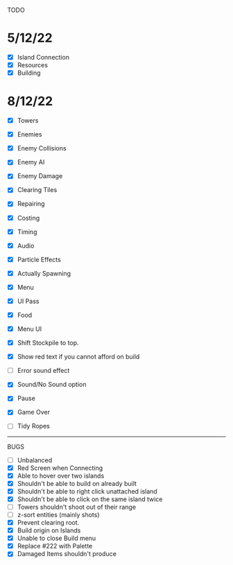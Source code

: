 TODO

5/12/22
===
* [x] Island Connection
* [x] Resources
* [x] Building

8/12/22
===

* [x] Towers
* [x] Enemies
* [x] Enemy Collisions

* [x] Enemy AI
* [x] Enemy Damage

* [x] Clearing Tiles
* [x] Repairing
* [x] Costing

* [x] Timing
* [x] Audio
* [x] Particle Effects

* [x] Actually Spawning

* [x] Menu
* [x] UI Pass

* [x] Food

* [x] Menu UI
* [x] Shift Stockpile to top.

* [x] Show red text if you cannot afford on build
* [ ] Error sound effect
* [x] Sound/No Sound option
* [x] Pause
* [x] Game Over
* [ ] Tidy Ropes

---

BUGS
* [ ] Unbalanced
* [x] Red Screen when Connecting
* [x] Able to hover over two islands
* [x] Shouldn't be able to build on already built
* [x] Shouldn't be able to right click unattached island
* [x] Shouldn't be able to click on the same island twice
* [ ] Towers shouldn't shoot out of their range
* [ ] z-sort entities (mainly shots)
* [x] Prevent clearing root.
* [x] Build origin on Islands
* [x] Unable to close Build menu
* [x] Replace #222 with Palette
* [x] Damaged Items shouldn't produce